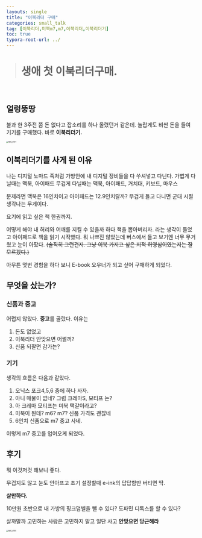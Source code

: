 ```yaml
---
layouts: single
title: "이북리더 구매"
categories: small_talk
tag: [이북리더,미북m7,m7,이북리더,이북리더기]
toc: true
typora-root-url: ../
---
```

> # 생애 첫 이북리더구매. 

<br>

## 얼렁뚱땅

불과 한 3주전 쯤 돈 없다고 잡소리를 하나 올렸던거 같은데. 
놀랍게도 비싼 돈을 들여 기기를 구매했다.
바로 **이북리더기.** 

<img src="/images/2025-01-31-이북리더/IMG_8154.jpeg" alt="IMG_8154" style="zoom:33%;" />

## 이북리더기를 사게 된 이유 

나는 디지털 노마드 족처럼 가방안에 내 디지털 장비들을 다 쑤셔넣고 다닌다. 
가볍게 다닐때는 맥북, 아이패드 
무겁게 다닐때는 맥북, 아이패드, 거치대, 키보드, 마우스 

문제라면 맥북은 16인치이고 아이패드는 12.9인치랄까? 
무겁게 들고 다니면 군대 시절 생각나는 무게이다.

요기에 읽고 싶은 책 한권까지. 

어떻게 해야 내 허리와 어깨를 지킬 수 있을까 하다 책을 뽑아버리자. 라는 생각이 들었고 아이패드로 책을 읽기 시작했다. 
뭐 나쁘진 않았는데 버스에서 들고 보기엔 너무 무거웠고 눈이 아팠다. 
~~(솔직히 그런건지. 그냥 이북 가지고 싶은 지적 허영심이였는지는 잘 모르겠다.)~~ 

아무튼 몇번 경험을 하다 보니 E-book 오우너가 되고 싶어 구매하게 되었다. 



## 무엇을 샀는가? 

### 신품과 중고 

어렵지 않았다. 
**중고**를 골랐다. 이유는 

1. 돈도 없었고 
2. 이북리더 안맞으면 어쩔꺼? 
3. 신품 되팔면 감가는? 



### 기기

생각의 흐름은 다음과 같았다. 

1. 오닉스 포크4,5,6 중에 하나 사자.
2. 아니 매물이 없네? 그럼 크레마S, 모티프 는? 
3. 아 크레마 모티프는 미북 택갈이라고? 
4. 미북이 뭔데? m6? m7? 신품 가격도 괜찮네 
5. 6인치 신품으로 m7 중고 사네. 

이렇게 m7 중고를 업어오게 되었다. 





## 후기 

뭐 이것저것 해보니
좋다. 

무겁지도 않고 눈도 안아프고 
초기 설정할때 e-ink의 답답함만 버티면 딱. 

**살만하다.** 



10만원 초반으로 내 가방의 핑크덤벨을 뺄 수 있다?
도파민 디톡스를 할 수 있다? 



살까말까 고민하는 사람은
고민하지 말고 일단 사고 
**안맞으면 당근해라**



<img src="/images/2025-01-31-이북리더/IMG_8155.JPG" alt="IMG_8155" style="zoom:33%;" />















